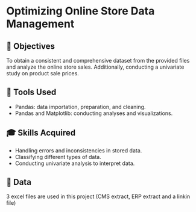 # Optimizing Online Store Data Management

## 🎯 Objectives
To obtain a consistent and comprehensive dataset from the provided files and analyze the online store sales. 
Additionally, conducting a univariate study on product sale prices.

## 🔧 Tools Used
* Pandas: data importation, preparation, and cleaning.
* Pandas and Matplotlib: conducting analyses and visualizations.

## 🎓 Skills Acquired
* Handling errors and inconsistencies in stored data.
* Classifying different types of data.
* Conducting univariate analysis to interpret data.
  
## 📎 Data
3 excel files are used in this project (CMS extract, ERP extract and a linkin file)



